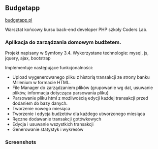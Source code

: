 <h2>Budgetapp</h2>

<a href="http://budgetapp.pl">budgetapp.pl</a>

Warsztat końcowy kursu back-end developer PHP szkoły Coders Lab.

<h3>Aplikacja do zarządzania domowym budżetem.</h3>

Projekt napisany w Symfony 3.4. Wykorzystane technologie: mysql, js, jquery, ajax, bootstrap

Implementuje następujące funkcjonalności:
<ul>
  <li>Upload wygenerowanego pliku z historią transakcji ze strony banku Millenium w formacie HTML.</li>
  <li>File Manager do zarządzaniem plików (grupowanie wg dat, usuwanie plików, informacja dotycząca parsowania pliku)</li>
  <li>Parsowanie pliku html z możliwością edycji każdej transakcji przed dodaniem do bazy danych. </li>
  <li>Tworzenie nowego miesiąca</li>
  <li>Tworzenie i edycja budżetów dla każdego utworzonego miesiąca</li>
  <li>Ręczne dodawanie transakcji gotówkowych</li>
  <li>Edycja i usuwanie wszystkich transakcji</li>
  <li>Generowanie statystyk i wykresów</li>
</ul>

<h3>Screenshots</h3>
